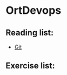 # OrtDevops

## Reading list:

- [Git](01-Git/introduction-to-git-and-github-light.pdf)


## Exercise list:




